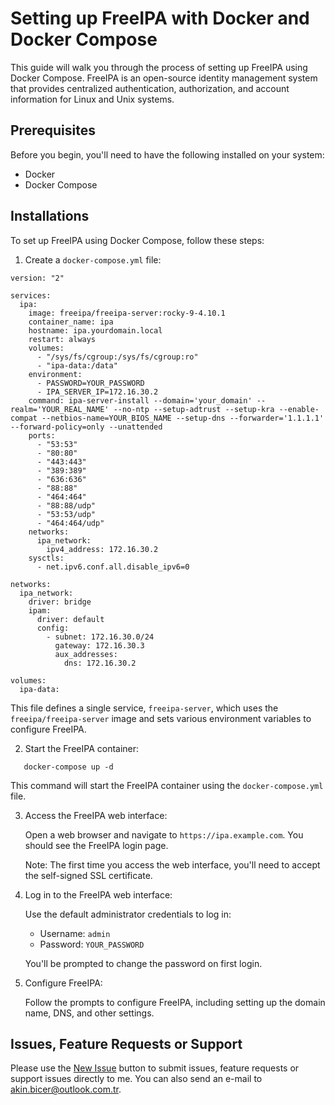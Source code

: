 # Setting up FreeIPA with Docker and Docker Compose

This guide will walk you through the process of setting up FreeIPA using Docker Compose. FreeIPA is an open-source identity management system that provides centralized authentication, authorization, and account information for Linux and Unix systems.

## Prerequisites

Before you begin, you'll need to have the following installed on your system:

- Docker
- Docker Compose

## Installations

To set up FreeIPA using Docker Compose, follow these steps:

1. Create a `docker-compose.yml` file:

```
version: "2"

services:
  ipa:
    image: freeipa/freeipa-server:rocky-9-4.10.1
    container_name: ipa
    hostname: ipa.yourdomain.local
    restart: always
    volumes:
      - "/sys/fs/cgroup:/sys/fs/cgroup:ro"
      - "ipa-data:/data"
    environment:
      - PASSWORD=YOUR_PASSWORD
      - IPA_SERVER_IP=172.16.30.2
    command: ipa-server-install --domain='your_domain' --realm='YOUR_REAL_NAME' --no-ntp --setup-adtrust --setup-kra --enable-compat --netbios-name=YOUR_BIOS_NAME --setup-dns --forwarder='1.1.1.1' --forward-policy=only --unattended
    ports:
      - "53:53"
      - "80:80"
      - "443:443"
      - "389:389"
      - "636:636"
      - "88:88"
      - "464:464"
      - "88:88/udp"
      - "53:53/udp"
      - "464:464/udp"
    networks:
      ipa_network:
        ipv4_address: 172.16.30.2
    sysctls:
      - net.ipv6.conf.all.disable_ipv6=0
      
networks:
  ipa_network:
    driver: bridge
    ipam:
      driver: default
      config:
        - subnet: 172.16.30.0/24
          gateway: 172.16.30.3
          aux_addresses:
            dns: 172.16.30.2

volumes:
  ipa-data:
```

   This file defines a single service, `freeipa-server`, which uses the `freeipa/freeipa-server` image and sets various environment variables to configure FreeIPA.

2. Start the FreeIPA container:

```
   docker-compose up -d
```

   This command will start the FreeIPA container using the `docker-compose.yml` file.

3. Access the FreeIPA web interface:

   Open a web browser and navigate to `https://ipa.example.com`. You should see the FreeIPA login page.

   Note: The first time you access the web interface, you'll need to accept the self-signed SSL certificate.

4. Log in to the FreeIPA web interface:

   Use the default administrator credentials to log in:

   - Username: `admin`
   - Password: `YOUR_PASSWORD`

   You'll be prompted to change the password on first login.

5. Configure FreeIPA:

   Follow the prompts to configure FreeIPA, including setting up the domain name, DNS, and other settings.

## Issues, Feature Requests or Support
Please use the [New Issue](https://github.com/akinbicer/docker-freeipa/issues/new) button to submit issues, feature requests or support issues directly to me. You can also send an e-mail to akin.bicer@outlook.com.tr.
